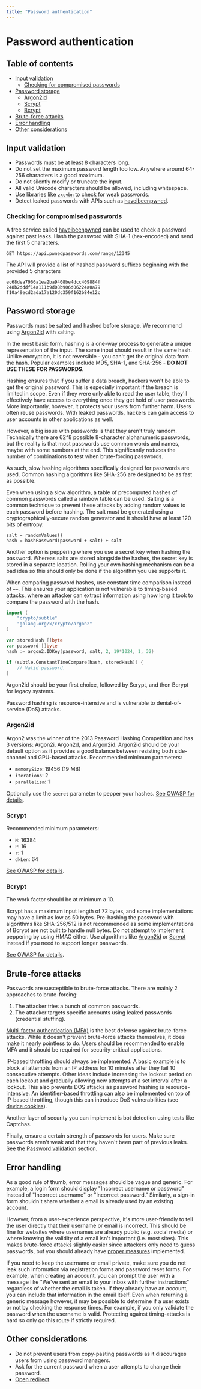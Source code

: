 ```yaml
---
title: "Password authentication"
---
```


# Password authentication

## Table of contents

- [Input validation](#input-validation)
	- [Checking for compromised passwords](#checking-for-compromised-passwords)
- [Password storage](#password-storage)
	- [Argon2id](#argon2id)
	- [Scrypt](#scrypt)
	- [Bcrypt](#bcrypt)
- [Brute-force attacks](#brute-force-attacks)
- [Error handling](#error-handling)
- [Other considerations](#other-considerations)

## Input validation

- Passwords must be at least 8 characters long.
- Do not set the maximum password length too low. Anywhere around 64-256 characters is a good maximum.
- Do not silently modify or truncate the input.
- All valid Unicode characters should be allowed, including whitespace.
- Use libraries like [`zxcvbn`](https://github.com/dropbox/zxcvbn) to check for weak passwords.
- Detect leaked passwords with APIs such as [haveibeenpwned](https://haveibeenpwned.com/API/v3).

### Checking for compromised passwords

A free service called [haveibeenpwned](https://haveibeenpwned.com/API/v3) can be used to check a password against past leaks. Hash the password with SHA-1 (hex-encoded) and send the first 5 characters.

```
GET https://api.pwnedpasswords.com/range/12345
```

The API will provide a list of hashed password suffixes beginning with the provided 5 characters

```
ec68dea7966a1ea2ba9408be4dcc409884f
248b2dddf14a111b9d08b906d06224a0a79
f10a49ecd2ada17a120dc359f162b84e12c
```

## Password storage

Passwords must be salted and hashed before storage. We recommend using [Argon2id](#argon2id) with salting.

In the most basic form, hashing is a one-way process to generate a unique representation of the input. The same input should result in the same hash. Unlike encryption, it is not reversible - you can't get the original data from the hash. Popular examples include MD5, SHA-1, and SHA-256 - **DO NOT USE THESE FOR PASSWORDS**.

Hashing ensures that if you suffer a data breach, hackers won't be able to get the original password. This is especially important if the breach is limited in scope. Even if they were only able to read the user table, they'll effectively have access to everything once they get hold of user passwords. More importantly, however, it protects your users from further harm. Users often reuse passwords. With leaked passwords, hackers can gain access to user accounts in other applications as well.

However, a big issue with passwords is that they aren't truly random. Technically there are 62^8 possible 8-character alphanumeric passwords, but the reality is that most passwords use common words and names, maybe with some numbers at the end. This significantly reduces the number of combinations to test when brute-forcing passwords.

As such, slow hashing algorithms specifically designed for passwords are used. Common hashing algorithms like SHA-256 are designed to be as fast as possible.

Even when using a slow algorithm, a table of precomputed hashes of common passwords called a rainbow table can be used. Salting is a common technique to prevent these attacks by adding random values to each password before hashing. The salt must be generated using a cryptographically-secure random generator and it should have at least 120 bits of entropy.

```
salt = randomValues()
hash = hashPassword(password + salt) + salt
```

Another option is peppering where you use a secret key when hashing the password. Whereas salts are stored alongside the hashes, the secret key is stored in a separate location. Rolling your own hashing mechanism can be a bad idea so this should only be done if the algorithm you use supports it.

When comparing password hashes, use constant time comparison instead of `==`. This ensures your application is not vulnerable to timing-based attacks, where an attacker can extract information using how long it took to compare the password with the hash.

```go
import (
	"crypto/subtle"
	"golang.org/x/crypto/argon2"
)

var storedHash []byte
var password []byte
hash := argon2.IDKey(password, salt, 2, 19*1024, 1, 32)

if (subtle.ConstantTimeCompare(hash, storedHash)) {
	// Valid password.
}
```

Argon2id should be your first choice, followed by Scrypt, and then Bcrypt for legacy systems.

Password hashing is resource-intensive and is vulnerable to denial-of-service (DoS) attacks.

### Argon2id

Argon2 was the winner of the 2013 Password Hashing Competition and has 3 versions: Argon2i, Argon2d, and Argon2id. Argon2id should be your default option as it provides a good balance between resisting both side-channel and GPU-based attacks. Recommended minimum parameters:

- `memorySize`: 19456 (19 MB)
- `iterations`: 2
- `parallelism`: 1

Optionally use the `secret` parameter to pepper your hashes. [See OWASP for details](https://cheatsheetseries.owasp.org/cheatsheets/Password_Storage_Cheat_Sheet.html#argon2id).

### Scrypt

Recommended minimum parameters:

- `N`: 16384
- `P`: 16
- `r`: 1
- `dkLen`: 64

[See OWASP for details](https://cheatsheetseries.owasp.org/cheatsheets/Password_Storage_Cheat_Sheet.html#scrypt).

### Bcrypt

The work factor should be at minimum a 10.

Bcrypt has a maximum input length of 72 bytes, and some implementations may have a limit as low as 50 bytes. Pre-hashing the password with algorithms like SHA-256/512 is not recommended as some implementations of Bcrypt are not built to handle null bytes. Do not attempt to implement peppering by using HMAC either. Use algorithms like [Argon2id](#argon2id) or [Scrypt](#scrypt) instead if you need to support longer passwords.

[See OWASP for details](https://cheatsheetseries.owasp.org/cheatsheets/Password_Storage_Cheat_Sheet.html#bcrypt).

## Brute-force attacks

Passwords are susceptible to brute-force attacks. There are mainly 2 approaches to brute-forcing:

1. The attacker tries a bunch of common passwords.
2. The attacker targets specific accounts using leaked passwords (credential stuffing).

[Multi-factor authentication (MFA)](/mfa) is the best defense against brute-force attacks. While it doesn't prevent brute-force attacks themselves, it does make it nearly pointless to do. Users should be recommended to enable MFA and it should be required for security-critical applications.

IP-based throttling should always be implemented. A basic example is to block all attempts from an IP address for 10 minutes after they fail 10 consecutive attempts. Other ideas include increasing the lockout period on each lockout and gradually allowing new attempts at a set interval after a lockout. This also prevents DOS attacks as password hashing is resource-intensive. An identifier-based throttling can also be implemented on top of IP-based throttling, though this can introduce DoS vulnerabilities (see [device cookies](https://owasp.org/www-community/Slow_Down_Online_Guessing_Attacks_with_Device_Cookies)).

Another layer of security you can implement is bot detection using tests like Captchas.

Finally, ensure a certain strength of passwords for users. Make sure passwords aren't weak and that they haven't been part of previous leaks. See the [Password validation](#password-validation) section.

## Error handling

As a good rule of thumb, error messages should be vague and generic. For example, a login form should display "Incorrect username or password" instead of "Incorrect username" or "Incorrect password." Similarly, a sign-in form shouldn't share whether a email is already used by an existing account.

However, from a user-experience perspective, it's more user-friendly to tell the user directly that their username or email is incorrect. This should be fine for websites where usernames are already public (e.g. social media) or where knowing the validity of a email isn't important (i.e. most sites). This makes brute-force attacks slightly easier since attackers only need to guess passwords, but you should already have [proper measures](#brute-force-attacks) implemented.

If you need to keep the username or email private, make sure you do not leak such information via registration forms and password reset forms. For example, when creating an account, you can prompt the user with a message like "We've sent an email to your inbox with further instructions" regardless of whether the email is taken. If they already have an account, you can include that information in the email itself. Even when returning a generic message however, it may be possible to determine if a user exists or not by checking the response times. For example, if you only validate the password when the username is valid. Protecting against timing-attacks is hard so only go this route if strictly required.

## Other considerations

- Do not prevent users from copy-pasting passwords as it discourages users from using password managers.
- Ask for the current password when a user attempts to change their password.
- [Open redirect](/open-redirect).
